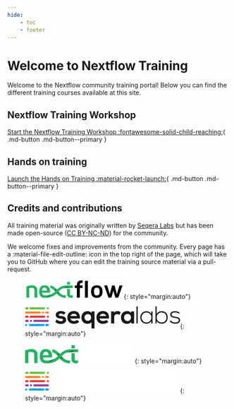 ```yaml
---
hide:
    - toc
    - footer
---
```


# Welcome to Nextflow Training

Welcome to the Nextflow community training portal!
Below you can find the different training courses available at this site.

## Nextflow Training Workshop

[Start the Nextflow Training Workshop :fontawesome-solid-child-reaching:](basic_training/index.md){ .md-button .md-button--primary }

## Hands on training

[Launch the Hands on Training :material-rocket-launch:](hands_on/index.md){ .md-button .md-button--primary }

## Credits and contributions

All training material was originally written by [Seqera Labs](https://seqera.io) but has been made open-source ([CC BY-NC-ND](https://creativecommons.org/licenses/by-nc-nd/4.0/)) for the community.

We welcome fixes and improvements from the community.
Every page has a :material-file-edit-outline: icon in the top right of the page, which will take you to GitHub where you can edit the training source material via a pull-request.

<figure markdown>

![Nextflow](assets/img/nextflow_logo.png#only-light){: style="margin:auto"}

![Seqera Labs](assets/img/seqera_logo.png#only-light){: style="margin:auto"}

![Nextflow](assets/img/nextflow_logo_dark.png#only-dark){: style="margin:auto"}

![Seqera Labs](assets/img/seqera_logo_dark.png#only-dark){: style="margin:auto"}

</figure>
